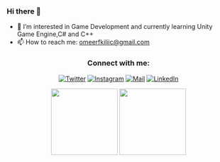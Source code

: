 ### Hi there 👋

- 🌱 I’m interested in Game Development and currently learning Unity Game Engine,C# and C++
- 📫 How to reach me: omeerfkiliic@gmail.com

<h3 align="center">Connect with me:</h3>
<div align="center">
  
[![Twitter](https://img.shields.io/badge/Twitter-1DA1F2?style=for-the-badge&logo=twitter&logoColor=white)](https://twitter.com/omerfkilicc)
[![Instagram](https://img.shields.io/badge/Instagram-E4405F?style=for-the-badge&logo=instagram&logoColor=white)](https://www.instagram.com/omerfkilicc/)
[![Mail](https://img.shields.io/badge/Gmail-D14836?style=for-the-badge&logo=gmail&logoColor=white)](mailto:omeerfkiliic@gmail.com)
[![LinkedIn](https://img.shields.io/badge/LinkedIn-0077B5?style=for-the-badge&logo=linkedin&logoColor=white)](https://www.linkedin.com/in/lauro_brant-1/)
</div>



<p align= "center">
  <img height= "150" src="https://github-readme-stats.vercel.app/api?username=OmerKilicc&theme=react&show_icons=true&include_all_commits=true" />
  <img height= "150" src="https://github-readme-stats.vercel.app/api/top-langs/?username=OmerKilicc&theme=react&langs_count=7&layout=compact&hide=yacc" />
</p>



